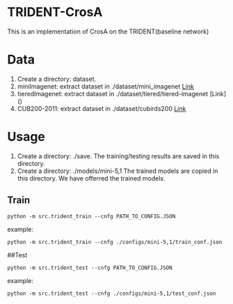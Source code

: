 # TRIDENT-CrosA
This is an implementation of CrosA on the TRIDENT(baseline network)

# Data
1. Create a directory: dataset. 
2. miniImagenet: extract dataset in ./dataset/mini_imagenet  [Link](https://drive.google.com/file/d/16V_ZlkW4SsnNDtnGmaBRq2OoPmUOc5mY/view?pli=1)
3. tieredImagenet: extract dataset in ./dataset/tiered/tiered-imagenet  [Link] ()
4. CUB200-2011: extract dataset in ./dataset/cubirds200  [Link](https://drive.google.com/file/d/1hbzc_P1FuxMkcabkgn9ZKinBwW683j45/view)

# Usage
1. Create a directory: ./save. The training/testing results are saved in this directory.
2. Create a directory: ./models/mini-5,1  The trained models are copied in this directory. We have offerred the trained models.
## Train
```
python -m src.trident_train --cnfg PATH_TO_CONFIG.JSON
```
example:
```
python -m src.trident_train --cnfg ./configs/mini-5,1/train_conf.json
```

##Test

```
python -m src.trident_test --cnfg PATH_TO_CONFIG.JSON
```
example:
```
python -m src.trident_test --cnfg ./configs/mini-5,1/test_conf.json
```
